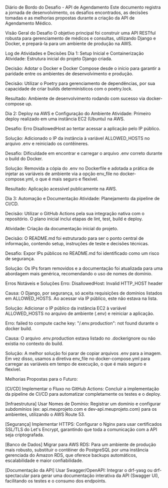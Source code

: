 Diário de Bordo do Desafio - API de Agendamento
Este documento registra a jornada de desenvolvimento, os desafios encontrados, as decisões tomadas e as melhorias propostas durante a criação da API de Agendamento Médico.

Visão Geral do Desafio
O objetivo principal foi construir uma API RESTful robusta para gerenciamento de médicos e consultas, utilizando Django e Docker, e prepará-la para um ambiente de produção na AWS.

Log de Atividades e Decisões
Dia 1: Setup Inicial e Containerização
Atividade: Estrutura inicial do projeto Django criada.

Decisão: Adotar o Docker e Docker Compose desde o início para garantir a paridade entre os ambientes de desenvolvimento e produção.

Decisão: Utilizar o Poetry para gerenciamento de dependências, por sua capacidade de criar builds determinísticos com o poetry.lock.

Resultado: Ambiente de desenvolvimento rodando com sucesso via docker-compose up.

Dia 2: Deploy na AWS e Configuração do Ambiente
Atividade: Primeiro deploy realizado em uma instância EC2 (Ubuntu) na AWS.

Desafio: Erro DisallowedHost ao tentar acessar a aplicação pelo IP público.

Solução: Adicionado o IP da instância à variável ALLOWED_HOSTS no arquivo .env e reiniciado os contêineres.

Desafio: Dificuldade em encontrar e carregar o arquivo .env correto durante o build do Docker.

Solução: Removida a cópia do .env no Dockerfile e adotada a prática de injetar as variáveis de ambiente via a opção env_file no docker-compose.yml, o que é mais seguro e flexível.

Resultado: Aplicação acessível publicamente na AWS.

Dia 3: Automação e Documentação
Atividade: Planejamento da pipeline de CI/CD.

Decisão: Utilizar o GitHub Actions pela sua integração nativa com o repositório. O plano inicial inclui etapas de lint, test, build e deploy.

Atividade: Criação da documentação inicial do projeto.

Decisão: O README.md foi estruturado para ser o ponto central de informação, contendo setup, instruções de teste e decisões técnicas.

Desafio: Expor IPs públicos no README.md foi identificado como um risco de segurança.

Solução: Os IPs foram removidos e a documentação foi atualizada para uma abordagem mais genérica, recomendando o uso de nomes de domínio.

Erros Notáveis e Soluções
Erro: DisallowedHost: Invalid HTTP_HOST header

Causa: O Django, por segurança, só aceita requisições de domínios listados em ALLOWED_HOSTS. Ao acessar via IP público, este não estava na lista.

Solução: Adicionar o IP público da instância EC2 à variável ALLOWED_HOSTS no arquivo de ambiente (.env) e reiniciar a aplicação.

Erro: failed to compute cache key: "/.env.production": not found durante o docker build.

Causa: O arquivo .env.production estava listado no .dockerignore ou não existia no contexto do build.

Solução: A melhor solução foi parar de copiar arquivos .env para a imagem. Em vez disso, usamos a diretiva env_file no docker-compose.yml para carregar as variáveis em tempo de execução, o que é mais seguro e flexível.

Melhorias Propostas para o Futuro:

[CI/CD] Implementar o Fluxo no GitHub Actions: Concluir a implementação da pipeline de CI/CD para automatizar completamente os testes e o deploy.

[Infraestrutura] Usar Nomes de Domínio: Registrar um domínio e configurar subdomínios (ex: api.meuprojeto.com e dev-api.meuprojeto.com) para os ambientes, utilizando o AWS Route 53.

[Segurança] Implementar HTTPS: Configurar o Nginx para usar certificados SSL/TLS do Let's Encrypt, garantindo que toda a comunicação com a API seja criptografada.

[Banco de Dados] Migrar para AWS RDS: Para um ambiente de produção mais robusto, substituir o contêiner do PostgreSQL por uma instância gerenciada do Amazon RDS, que oferece backups automáticos, escalabilidade e maior confiabilidade.

[Documentação da API] Usar Swagger/OpenAPI: Integrar o drf-yasg ou drf-spectacular para gerar uma documentação interativa da API (Swagger UI), facilitando os testes e o consumo dos endpoints.